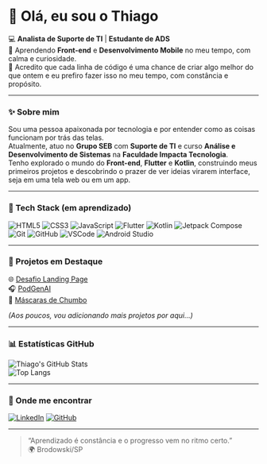 # 👋 Olá, eu sou o Thiago  

💻 **Analista de Suporte de TI** | **Estudante de ADS**  
🎯 Aprendendo **Front-end** e **Desenvolvimento Mobile** no meu tempo, com calma e curiosidade.  
🌱 Acredito que cada linha de código é uma chance de criar algo melhor do que ontem e eu prefiro fazer isso no meu tempo, com constância e propósito.  

---

### ✨ Sobre mim  
Sou uma pessoa apaixonada por tecnologia e por entender como as coisas funcionam por trás das telas.  
Atualmente, atuo no **Grupo SEB** com **Suporte de TI** e curso **Análise e Desenvolvimento de Sistemas** na **Faculdade Impacta Tecnologia**.  
Tenho explorado o mundo do **Front-end**, **Flutter** e **Kotlin**, construindo meus primeiros projetos e descobrindo o prazer de ver ideias virarem interface, seja em uma tela web ou em um app.  

---

### 🧰 Tech Stack (em aprendizado)  
![HTML5](https://img.shields.io/badge/-HTML5-E34F26?style=for-the-badge&logo=html5&logoColor=white)
![CSS3](https://img.shields.io/badge/-CSS3-1572B6?style=for-the-badge&logo=css3)
![JavaScript](https://img.shields.io/badge/-JavaScript-F7DF1E?style=for-the-badge&logo=javascript&logoColor=000)
![Flutter](https://img.shields.io/badge/-Flutter-02569B?style=for-the-badge&logo=flutter)
![Kotlin](https://img.shields.io/badge/-Kotlin-7F52FF?style=for-the-badge&logo=kotlin&logoColor=white)
![Jetpack Compose](https://img.shields.io/badge/-Jetpack%20Compose-4285F4?style=for-the-badge&logo=jetpackcompose&logoColor=white)
![Git](https://img.shields.io/badge/-Git-F05032?style=for-the-badge&logo=git&logoColor=white)
![GitHub](https://img.shields.io/badge/-GitHub-181717?style=for-the-badge&logo=github)
![VSCode](https://img.shields.io/badge/-VSCode-007ACC?style=for-the-badge&logo=visualstudiocode)
![Android Studio](https://img.shields.io/badge/-Android%20Studio-3DDC84?style=for-the-badge&logo=androidstudio&logoColor=white)

---

### 🧩 Projetos em Destaque  
🌐 [Desafio Landing Page](https://github.com/thiago-pereira79/desafio-landing-page)  
🎧 [PodGenAI](https://github.com/thiago-pereira79/PodGenAI)  
📄 [Máscaras de Chumbo](https://github.com/thiago-pereira79/mascaras-de-chumbo)  

*(Aos poucos, vou adicionando mais projetos por aqui...)*  

---

### 📊 Estatísticas GitHub  
![Thiago's GitHub Stats](https://github-readme-stats.vercel.app/api?username=thiago-pereira79&show_icons=true&theme=tokyonight)  
![Top Langs](https://github-readme-stats.vercel.app/api/top-langs/?username=thiago-pereira79&layout=compact&theme=tokyonight)

---

### 💼 Onde me encontrar  
[![LinkedIn](https://img.shields.io/badge/LinkedIn-0A66C2?style=for-the-badge&logo=linkedin&logoColor=white)](https://www.linkedin.com/in/thiago-pereira79/) 
[![GitHub](https://img.shields.io/badge/GitHub-181717?style=for-the-badge&logo=github&logoColor=white)](https://github.com/thiago-pereira79)

---

> “Aprendizado é constância e o progresso vem no ritmo certo.”  
> 🌍 Brodowski/SP  
